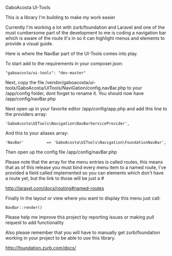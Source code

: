 GaboAcosta UI-Tools

This is a library I'm building to make my work easier

Currently I'm working a lot with zurb/foundation and Laravel and one of the must cumbersome part of the
development to me is coding a navigation bar which is aware of the route it's in so it can
highlight menus and elements to provide a visual guide.

Here is where the NavBar part of the UI-Tools comes into play.

To start add to the requirements in your composer.json:

```
"gaboacosta/ui-tools": "dev-master"
```

Next, copy the file /vendor/gaboacosta/ui-tools/GaboAcosta/UITools/NaviGation/config.navBar.php
to your /app/config folder, dont forget to rename it. You should now have /app/config/navBar.php

Next open up in your favorite editor /app/config/app.php and add this line to the providers array:

```
'GaboAcosta\UITools\Navigation\NavBarServiceProvider',
```

And this to your aliases array:

```
'NavBar'          => 'GaboAcosta\UITools\Navigation\FoundationNavBar',
```



Then open up the config file /app/config/navBar.php

Please note that the array for the menu entries is called routes, this means that as of this release you must
bind every menu item to a named route, I've provided a field called implemented so you can elements which don't
have a route yet, but the link to those will be just a #

http://laravel.com/docs/routing#named-routes


Finally In the layout or view where you want to display this menu just call:

```
NavBar::render()
```


Please help me improve this project by reporting issues or making pull request to add functionality

Also please remember that you will have to manually get zurb/foundation working in your project to be able
to use this library.

http://foundation.zurb.com/docs/